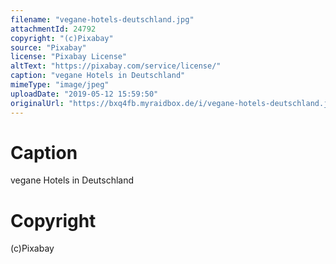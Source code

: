 ```yaml
---
filename: "vegane-hotels-deutschland.jpg"
attachmentId: 24792
copyright: "(c)Pixabay"
source: "Pixabay"
license: "Pixabay License"
altText: "https://pixabay.com/service/license/"
caption: "vegane Hotels in Deutschland"
mimeType: "image/jpeg"
uploadDate: "2019-05-12 15:59:50"
originalUrl: "https://bxq4fb.myraidbox.de/i/vegane-hotels-deutschland.jpg"
---
```


# Caption

vegane Hotels in Deutschland

# Copyright

(c)Pixabay
